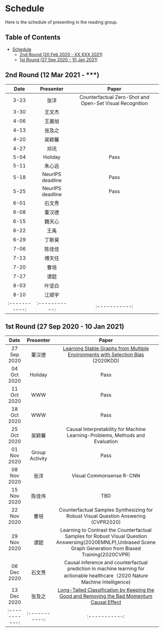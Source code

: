 # Schedule
Here is the schedule of presenting in the reading group.

## Table of Contents
- [Schedule](#schedule)
	- [2nd Round (20 Feb 2020 - XX XXX 2021)](#2nd-round-12-Mar-2021---***)
  - [1st Round (27 Sep 2020 - 10 Jan 2021)](#1st-round-27-sep-2020---10-jan-2021)


## 2nd Round (12 Mar 2021 - ***)
| Date | Presenter | Paper |
| :-----------: | :-----------: | :-----------: |
| 3-23 | 张洋 | Counterfactual Zero-Shot and Open-Set Visual Recognition |
| 3-30 | 王文杰 |  |
| 4-06 | 王晨旭 |  |
| 4-13 | 张及之 |  |
| 4-20 | 吴颖馨 | |
| 4-27 | 邓讯 |  |
| 5-04 | Holiday | Pass |
| 5-11 | 朱心远 |  |
| 5-18 | NeurIPS deadline | Pass |
| 5-25 | NeurIPS deadline | Pass |
| 6-01 | 石文焘 |  |
| 6-08 | 董汉德 |  |
| 6-15 | 魏天心 |  |
| 6-22 | 王禹 |  |
| 6-29 | 丁斯昊 |  |
| 7-06 | 陈佳佳 |  |
| 7-13 | 傅天任 |  |
| 7-20 | 曹培 |  |
| 7-27 | 谭懿 |  |
| 8-03 | 叶坚白 |  |
| 8-10 | 江顺宇 |  |
| :-----------: | :-----------: | :-----------: |



## 1st Round (27 Sep 2020 - 10 Jan 2021)
| Date | Presenter | Paper |
| :-----------: | :-----------: | :-----------: |
| 27 Sep 2020 | 董汉德 | [Learning Stable Graphs from Multiple Environments with Selection Bias](https://dl.acm.org/doi/abs/10.1145/3394486.3403270) (2020KDD) |
| 04 Oct 2020 | Holiday | Pass |
| 11 Oct 2020 | WWW | Pass |
| 18 Oct 2020 | WWW | Pass |
| 25 Oct 2020 | 吴颖馨 | Causal Interpretability for Machine Learning-Problems, Methods and Evaluation|
| 01 Nov 2020 | Group Activity | Pass |
| 08 Nov 2020 | 张洋 | Visual Commonsense R-CNN |
| 15 Nov 2020 | 陈佳伟| TBD |
| 22 Nov 2020 | 曹培 | Counterfactual Samples Synthesizing for Robust Visual Question Answering (CVPR2020)|
| 29 Nov 2020 | 谭懿 | Learning to Contrast the Counterfactual Samples for Robust Visual Question Answersing(2020EMNLP),Unbiased Scene Graph Generation from Biased Training(2020CVPR) |
| 06 Dec 2020 | 石文焘 | Causal inference and counterfactual prediction in machine learning for actionable healthcare（2020 Nature Machine Intelligence) |
| 13 Dec 2020 | 张及之 | [Long-Tailed Classification by Keeping the Good and Removing the Bad Momentum Causal Effect](https://arxiv.org/abs/2009.12991v2) |
| :-----------: | :-----------: | :-----------: |
